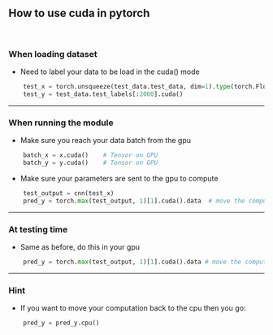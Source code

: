 ## How to use cuda in pytorch
<br>

### When loading dataset
- Need to label your data to be load in the cuda() mode
```python
    test_x = torch.unsqueeze(test_data.test_data, dim=1).type(torch.FloatTensor)[:2000].cuda()/255.   # Tensor on GPU
    test_y = test_data.test_labels[:2000].cuda()
```
---

### When running the module
- Make sure you reach your data batch from the gpu
```python
    batch_x = x.cuda()    # Tensor on GPU
    batch_y = y.cuda()    # Tensor on GPU
```
- Make sure your parameters are sent to the gpu to compute
```python
    test_output = cnn(test_x)
    pred_y = torch.max(test_output, 1)[1].cuda().data  # move the computation in GPU
```
---

### At testing time
- Same as before, do this in your gpu
```python
    pred_y = torch.max(test_output, 1)[1].cuda().data # move the computation in GPU
```
---

### Hint
- If you want to move your computation back to the cpu then you go:
```python
    pred_y = pred_y.cpu()
```
